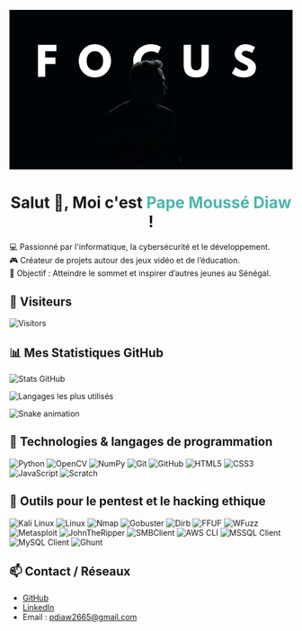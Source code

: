 <p align="center">
  <img src="https://github.com/diawpape1912/diawpape1912/blob/f660232df4f2e9e07896bca953a3f1ccbd213ba3/focus.jpeg" alt="Bannière" />
</p>

<h1 align="center">
  Salut 👋, Moi c'est <span style="color:#4DB6AC;">Pape Moussé Diaw</span> !
</h1>

💻 Passionné par l'informatique, la cybersécurité et le développement.  
🎮 Créateur de projets autour des jeux vidéo et de l’éducation.  
🚀 Objectif : Atteindre le sommet et inspirer d’autres jeunes au Sénégal.

##  👀 Visiteurs
![Visitors](https://komarev.com/ghpvc/?username=diawpape1912&color=blue)

## 📊 Mes Statistiques GitHub

![Stats GitHub](https://github-readme-stats.vercel.app/api?username=diawpape1912&show_icons=true&theme=tokyonight&count_private=true)

![Langages les plus utilisés](https://github-readme-stats.vercel.app/api/top-langs/?username=diawpape1912&layout=compact&theme=tokyonight)

![Snake animation](https://github.com/diawpape1912/diawpape1912/blob/output/github-contribution-grid-snake.svg)

## 🚀 Technologies & langages de programmation

![Python](https://img.shields.io/badge/Python-3.13-blue?logo=python&logoColor=white)
![OpenCV](https://img.shields.io/badge/OpenCV-Computer%20Vision-green?logo=opencv&logoColor=white)
![NumPy](https://img.shields.io/badge/NumPy-Scientific%20Computing-orange?logo=numpy&logoColor=white)
![Git](https://img.shields.io/badge/Git-Version%20Control-F05032?logo=git&logoColor=white)
![GitHub](https://img.shields.io/badge/GitHub-Profile-black?logo=github&logoColor=white)
![HTML5](https://img.shields.io/badge/HTML5-Web-orange?logo=html5&logoColor=white)
![CSS3](https://img.shields.io/badge/CSS3-Design-blue?logo=css3&logoColor=white)
![JavaScript](https://img.shields.io/badge/JavaScript-ES6-yellow?logo=javascript&logoColor=black)
![Scratch](https://img.shields.io/badge/Scratch-Programming-orange?logo=scratch&logoColor=white)

## 🔐 Outils pour le pentest et le hacking ethique

![Kali Linux](https://img.shields.io/badge/Kali%20Linux-Pentest-blue?logo=kalilinux&logoColor=white)
![Linux](https://img.shields.io/badge/Linux-Kali%20Linux-purple?logo=linux&logoColor=white)
![Nmap](https://img.shields.io/badge/Nmap-Network%20Scanning-red?logo=nmap&logoColor=white)
![Gobuster](https://img.shields.io/badge/Gobuster-Directory%20Bruteforce-orange)
![Dirb](https://img.shields.io/badge/Dirb-Directory%20Scanner-yellow)
![FFUF](https://img.shields.io/badge/FFUF-Fuzzing-blue)
![WFuzz](https://img.shields.io/badge/WFuzz-Web%20Fuzzing-purple)
![Metasploit](https://img.shields.io/badge/Metasploit-Framework-red?logo=metasploit&logoColor=white)
![JohnTheRipper](https://img.shields.io/badge/JohnTheRipper-Password%20Cracking-black)
![SMBClient](https://img.shields.io/badge/SMBClient-File%20Sharing-lightgrey)
![AWS CLI](https://img.shields.io/badge/AWS-Cloud%20Security-232F3E?logo=amazon-aws&logoColor=white)
![MSSQL Client](https://img.shields.io/badge/MSSQL-Database%20Testing-CC2927?logo=microsoftsqlserver&logoColor=white)
![MySQL Client](https://img.shields.io/badge/MySQL-Database%20Testing-4479A1?logo=mysql&logoColor=white)
![Ghunt](https://img.shields.io/badge/GHunt-OSINT-lightblue)

## 📫 Contact / Réseaux

- [GitHub](https://github.com/diawpape1912)
- [LinkedIn](www.linkedin.com/in/pape-diaw-b76964320)
- Email : pdiaw2665@gmail.com

